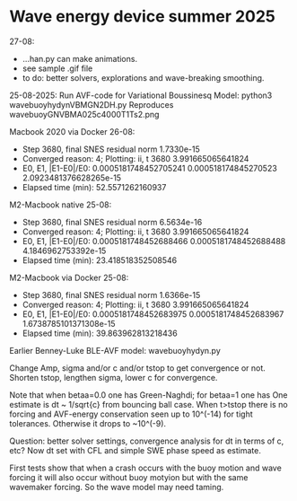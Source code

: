 # Wave energy device summer 2025

27-08:
- ...han.py can make animations.
- see sample .gif file
- to do: better solvers, explorations and wave-breaking smoothing.

25-08-2025: Run AVF-code for Variational Boussinesq Model:
python3 wavebuoyhydynVBMGN2DH.py
Reproduces wavebuoyGNVBMA025c4000T1Ts2.png

Macbook 2020 via Docker 26-08:
- Step 3680, final SNES residual norm 1.7330e-15
- Converged reason: 4; Plotting: ii, t 3680 3.991665065641824
- E0, E1, |E1-E0|/E0: 0.0005181748452705241 0.000518174845270523 2.0923481376628265e-15
- Elapsed time (min): 52.5571262160937

M2-Macbook native 25-08:
- Step 3680, final SNES residual norm 6.5634e-16
- Converged reason: 4; Plotting: ii, t 3680 3.991665065641824
- E0, E1, |E1-E0|/E0: 0.0005181748452688466 0.0005181748452688488 4.1846962753392e-15
- Elapsed time (min): 23.418518352508546

M2-Macbook via Docker 25-08:
- Step 3680, final SNES residual norm 1.6366e-15
- Converged reason: 4; Plotting: ii, t 3680 3.991665065641824
- E0, E1, |E1-E0|/E0: 0.0005181748452683975 0.0005181748452683967 1.6738785101371308e-15
- Elapsed time (min): 39.863962813218436

Earlier Benney-Luke BLE-AVF model: wavebuoyhydyn.py

Change Amp, sigma and/or c and/or tstop to get convergence or not.
Shorten tstop, lengthen sigma, lower c for convergence.

Note that when betaa=0.0 one has Green-Naghdi; for betaa=1 one has 
One estimate is dt ~ 1/sqrt{c} from bouncing ball case.
When t>tstop there is no forcing and AVF-energy conservation seen up to 10^(-14) for tight tolerances.
Otherwise it drops to ~10^(-9).

Question: better solver settings, convergence analysis for dt in terms of c, etc?
Now dt set with CFL and simple SWE phase speed as estimate.

First tests show that when a crash occurs with the buoy motion and wave forcing it will also occur without buoy motyion but with the same wavemaker forcing. So the wave model may need taming.
